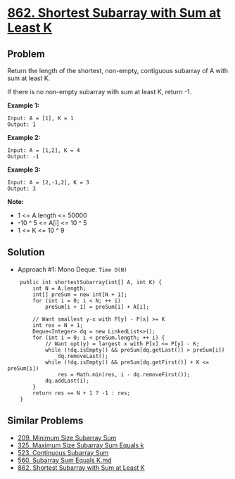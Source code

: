 # <a href='https://leetcode.com/problems/shortest-subarray-with-sum-at-least-k/'>862. Shortest Subarray with Sum at Least K</a>

## Problem
Return the length of the shortest, non-empty, contiguous subarray of A with sum at least K.

If there is no non-empty subarray with sum at least K, return -1.

<strong>Example 1:</strong>
```
Input: A = [1], K = 1
Output: 1
```
<strong>Example 2:</strong>
```
Input: A = [1,2], K = 4
Output: -1
```
<strong>Example 3:</strong>
```
Input: A = [2,-1,2], K = 3
Output: 3
```

<strong>Note:</strong>
- 1 <= A.length <= 50000
- -10 ^ 5 <= A[i] <= 10 ^ 5
- 1 <= K <= 10 ^ 9

## Solution
- Approach #1: Mono Deque. ```Time O(N)```
```
    public int shortestSubarray(int[] A, int K) {
        int N = A.length;
        int[] preSum = new int[N + 1];
        for (int i = 0; i < N; ++ i)
            preSum[i + 1] = preSum[i] + A[i];
        
        // Want smallest y-x with P[y] - P[x] >= K
        int res = N + 1;
        Deque<Integer> dq = new LinkedList<>();
        for (int i = 0; i < preSum.length; ++ i) {
            // Want opt(y) = largest x with P[x] <= P[y] - K;
            while (!dq.isEmpty() && preSum[dq.getLast()] > preSum[i])
                dq.removeLast();
            while (!dq.isEmpty() && preSum[dq.getFirst()] + K <= preSum[i])
                res = Math.min(res, i - dq.removeFirst());
            dq.addLast(i);
        }
        return res == N + 1 ? -1 : res;
    }
```

## Similar Problems
- <a href='https://github.com/DongZhuoran/LeetCode/blob/master/problems/209.%20Minimum%20Size%20Subarray%20Sum.md'>209. Minimum Size Subarray Sum</a>
- <a href='https://github.com/DongZhuoran/LeetCode/blob/master/problems/325.%20Maximum%20Size%20Subarray%20Sum%20Equals%20k.md'>325. Maximum Size Subarray Sum Equals k</a>
- <a href='https://github.com/DongZhuoran/LeetCode/blob/master/problems/523.%20Continuous%20Subarray%20Sum.md'>523. Continuous Subarray Sum</a>
- <a href='https://github.com/DongZhuoran/LeetCode/blob/master/problems/560.%20Subarray%20Sum%20Equals%20K.md'>560. Subarray Sum Equals K.md</a>
- <a href='https://github.com/DongZhuoran/LeetCode/blob/master/problems/862.%20Shortest%20Subarray%20with%20Sum%20at%20Least%20K.md'>862. Shortest Subarray with Sum at Least K</a>

